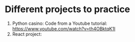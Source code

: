 # Different projects to practice
1. Python casino: Code from a Youtube tutorial: https://www.youtube.com/watch?v=th4OBktqK1I
2. React project:
